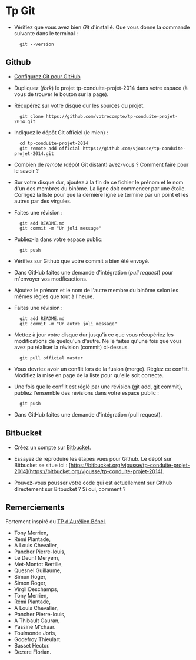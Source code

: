 # Tp Git

* Vérifiez que vous avez bien *Git* d'installé. Que vous donne la commande suivante dans le terminal :

        git --version

## Github

* [Configurez Git pour GitHub](http://help.github.com/set-up-git-redirect/)
* Dupliquez (*fork*) le projet tp-conduite-projet-2014 dans votre espace (à vous de trouver le bouton sur la page).
* Récupérez sur votre disque dur les sources du projet.

        git clone https://github.com/votrecompte/tp-conduite-projet-2014.git

* Indiquez le dépôt Git officiel (le mien) :

        cd tp-conduite-projet-2014
        git remote add official https://github.com/vjousse/tp-conduite-projet-2014.git

* Combien de *remote* (dépôt Git distant) avez-vous ? Comment faire pour le savoir ?

* Sur votre disque dur, ajoutez à la fin de ce fichier le prénom et le nom d'un des membres du binôme. La ligne doit commencer par une étoile. Corrigez la liste pour que la dernière ligne se termine par un point et les autres par des virgules.

* Faites une révision :

        git add README.md
        git commit -m "Un joli message"

* Publiez-la dans votre espace public:

        git push

* Vérifiez sur Github que votre commit a bien été envoyé.

* Dans GitHub faites une demande d'intégration (*pull request*) pour m'envoyer vos modficactions.
* Ajoutez le prénom et le nom de l'autre membre du binôme selon les mêmes règles que tout à l'heure.
* Faites une révision :

        git add README.md
        git commit -m "Un autre joli message"

* Mettez à jour votre disque dur jusqu'à ce que vous récupériez les modifications de quelqu'un d'autre. Ne le faites qu'une fois que vous avez pu réaliser la révision (commit) ci-dessus.

        git pull official master

* Vous devriez avoir un conflit lors de la fusion (merge). Réglez ce conflit. Modifiez la mise en page de la liste pour qu'elle soit correcte.
* Une fois que le conflit est réglé par une révision (git add, git commit), publiez l'ensemble des révisions dans votre espace public :

        git push

* Dans GitHub faites une demande d'intégration (pull request).

## Bitbucket

* Créez un compte sur [Bitbucket](https://bitbucket.org/).

* Essayez de reproduire les étapes vues pour Github. Le dépôt sur Bitbucket se situe ici : [https://bitbucket.org/vjousse/tp-conduite-projet-2014](https://bitbucket.org/vjousse/tp-conduite-projet-2014).

* Pouvez-vous pousser votre code qui est actuellement sur Github directement sur Bitbucket ? Si oui, comment ?

## Remerciements

Fortement inspiré du [TP d'Aurélien Bénel](https://github.com/benel/TP-Git).

* Tony Merrien,
* Rémi Plantade,
* A Louis Chevalier,
* Pancher Pierre-louis,
* Le Deunf Meryem,
* Met-Montot Bertille,
* Quesnel Guillaume,
* Simon Roger,
* Simon Roger,
* Virgil Deschamps,
* Tony Merrien,
* Rémi Plantade,
* A Louis Chevalier,
* Pancher Pierre-louis,
* A Thibault Gauran,
* Yassine M'chaar.
* Toulmonde Joris,
* Godefroy Thieulart.
* Basset Hector.
* Dezere Florian.

